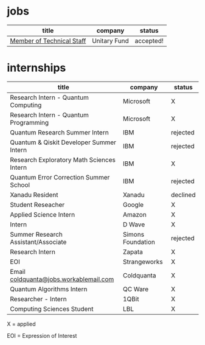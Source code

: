 # jobs

| title                                                           | company      | status    |
| --------------------------------------------------------------- | ------------ | --------- |
| [Member of Technical Staff](https://unitary.fund/jobs/mts.html) | Unitary Fund | accepted! |

# internships

| title                                     | company           | status   |
| ----------------------------------------- | ----------------- | -------- |
| Research Intern - Quantum Computing       | Microsoft         | X        |
| Research Intern - Quantum Programming     | Microsoft         | X        |
| Quantum Research Summer Intern            | IBM               | rejected |
| Quantum & Qiskit Developer Summer Intern  | IBM               | rejected |
| Research Exploratory Math Sciences Intern | IBM               | X        |
| Quantum Error Correction Summer School    | IBM               | rejected |
| Xanadu Resident                           | Xanadu            | declined |
| Student Reseacher                         | Google            | X        |
| Applied Science Intern                    | Amazon            | X        |
| Intern                                    | D Wave            | X        |
| Summer Research Assistant/Associate       | Simons Foundation | rejected |
| Research Intern                           | Zapata            | X        |
| EOI                                       | Strangeworks      | X        |
| Email coldquanta@jobs.workablemail.com    | Coldquanta        | X        |
| Quantum Algorithms Intern                 | QC Ware           | X        |
| Researcher - Intern                       | 1QBit             | X        |
| Computing Sciences Student                | LBL               | X        |

X = applied

EOI = Expression of Interest
